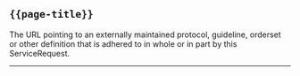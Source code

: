 ## <code>{{page-title}}</code>

The URL pointing to an externally maintained protocol, guideline, orderset or other definition that is adhered to in whole or in part by this ServiceRequest.

---
